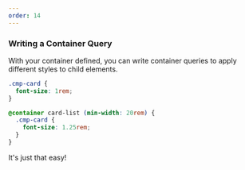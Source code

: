 ```yaml
---
order: 14
---
```


### Writing a Container Query

With your container defined, you can write container queries to apply different styles to child elements.

```css
.cmp-card {
  font-size: 1rem;
}

@container card-list (min-width: 20rem) {
  .cmp-card {
    font-size: 1.25rem;
  }
}
```

It's just that easy!
